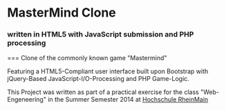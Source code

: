 # MasterMind Clone
### written in HTML5 with JavaScript submission and PHP processing
===
Clone of the commonly known game "Mastermind"

Featuring a HTML5-Compliant user interface built upon Bootstrap with jQuery-Based JavaScript-I/O-Processing and PHP Game-Logic.

This Project was written as part of a practical exercise for the class "Web-Engeneering" in the Summer Semester 2014 at [Hochschule RheinMain](http://HS-RM.de/)
